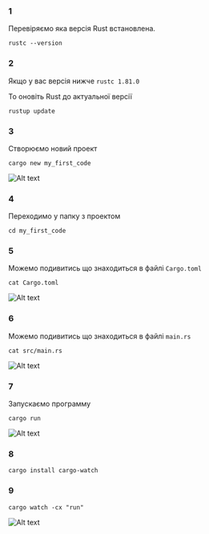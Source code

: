 ### 1

Перевіряємо яка версія Rust встановлена.

```
rustc --version
```

### 2

Якщо у вас версія нижче `rustc 1.81.0`

То оновіть Rust до актуальної версії

```
rustup update
```

### 3

Створюємо новий проект

```
cargo new my_first_code
```

![Alt text](../assets/image-16.png)

### 4

Переходимо у папку з проектом

```
cd my_first_code
```

### 5

Можемо подивитись що знаходиться в файлі `Cargo.toml`

```
cat Cargo.toml
```

![Alt text](../assets/image-17.png)

### 6

Можемо подивитись що знаходиться в файлі `main.rs`

```
cat src/main.rs
```

![Alt text](../assets/image-18.png)

### 7

Запускаємо программу

```
cargo run
```

![Alt text](../assets/image-15.png)

### 8

```
cargo install cargo-watch
```

### 9

```
cargo watch -cx "run"
```

![Alt text](../assets/image-19.png)
